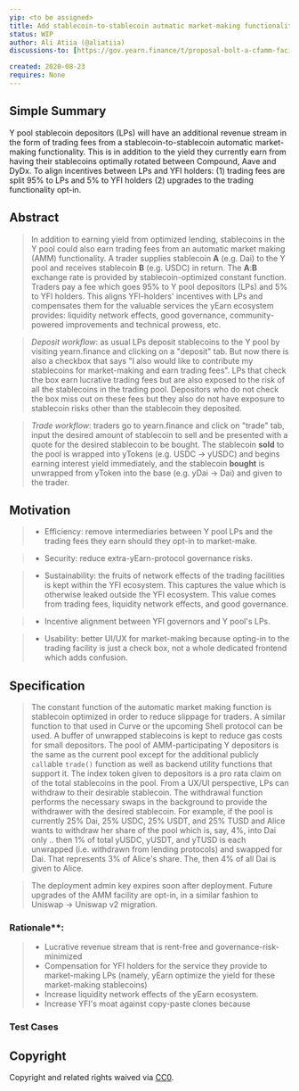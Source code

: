 ```yaml
---
yip: <to be assigned>
title: Add stablecoin-to-stablecoin autmatic market-making functionality to the Y pool
status: WIP
author: Ali Atiia (@aliatiia)
discussions-to: [https://gov.yearn.finance/t/proposal-bolt-a-cfamm-facility-to-the-y-pool/3434/](Thread 1) [https://gov.yearn.finance/t/proposal-bolt-a-cfamm-facility-to-the-y-pool/3434/](Thread 2)

created: 2020-08-23
requires: None
---
```


## Simple Summary

Y pool stablecoin depositors (LPs) will have an additional revenue stream in the form of trading fees from a stablecoin-to-stablecoin automatic market-making functionality. This is in addition to the yield they currently earn from having their stablecoins optimally rotated between Compound, Aave and DyDx. To align incentives between LPs and YFI holders: (1) trading fees are split 95% to LPs and 5% to YFI holders (2) upgrades to the trading functionality opt-in.


## Abstract

> In addition to earning yield from optimized lending, stablecoins in the Y pool could also earn trading fees from an automatic market making (AMM) functionality. A trader supplies stablecoin **A** (e.g. Dai) to the Y pool and receives stablecoin **B** (e.g. USDC) in return. The **A**:**B** exchange rate is provided by stablecoin-optimized constant function. Traders pay a fee which goes 95% to Y pool depositors (LPs) and 5% to YFI holders. This aligns YFI-holders' incentives with LPs and compensates them for the valuable services the yEarn ecosystem provides: liquidity network effects, good governance, community-powered improvements and technical prowess, etc.

> _Deposit workflow_: as usual LPs deposit stablecoins to the Y pool by visiting yearn.finance and clicking on a "deposit" tab. But now there is also a checkbox that says "I also would like to contribute my stablecoins for market-making and earn trading fees". LPs that check the box earn lucrative trading fees but are also exposed to the risk of all the stablecoins in the trading pool. Depositors who do not check the box miss out on these fees but they also do not have exposure to stablecoin risks other than the stablecoin they deposited.

> _Trade workflow_: traders go to yearn.finance and click on "trade" tab, input the desired amount of stablecoin to sell and be presented with a quote for the desired stablecoin to be bought. The stablecoin **sold** to the pool is wrapped into yTokens (e.g. USDC -> yUSDC) and begins earning interest yield immediately, and the stablecoin **bought** is unwrapped from yToken into the base (e.g. yDai -> Dai) and given to the trader.


## Motivation

> - Efficiency: remove intermediaries between Y pool LPs and the trading fees they earn should they opt-in to market-make.

> - Security: reduce extra-yEarn-protocol governance risks.

> - Sustainability: the fruits of network effects of the trading facilities is kept within the YFI ecosystem. This captures the value which is otherwise leaked outside the YFI ecosystem. This value comes from trading fees, liquidity network effects, and good governance.

> - Incentive alignment between YFI governors and Y pool's LPs.

> - Usability: better UI/UX for market-making because opting-in to the trading facility is just a check box, not a whole dedicated frontend which adds confusion.


## Specification

> The constant function of the automatic market making function is stablecoin optimized in order to reduce slippage for traders. A similar function to that used in Curve or the upcoming Shell protocol can be used. A buffer of unwrapped stablecoins is kept to reduce gas costs for small depositors. The pool of AMM-participating Y depositors is the same as the current pool except for the additional publicly `call`able `trade()` function as well as backend utility functions that support it. The index token given to depositors is a pro rata claim on of the total stablecoins in the pool. From a UX/UI perspective, LPs can withdraw to their desirable stablecoin. The withdrawal function performs the necessary swaps in the background to provide the withdrawer with the desired stablecoin. For example, if the pool is currently 25% Dai, 25% USDC, 25% USDT, and 25% TUSD and Alice wants to withdraw her share of the pool which is, say, 4%, into Dai only .. then 1% of total yUSDC, yUSDT, and yTUSD is each unwrapped (i.e. withdrawn from lending protocols) and swapped for Dai. That represents 3% of Alice's share. The, then 4% of all Dai is given to Alice.

> The deployment admin key expires soon after deployment. Future upgrades of the AMM facility are opt-in, in a similar fashion to Uniswap -> Uniswap v2 migration. 


### Rationale**:

> - Lucrative revenue stream that is rent-free and governance-risk-minimized
> - Compensation for YFI holders for the service they provide to market-making LPs (namely, yEarn optimize the yield for these market-making stablecoins)
> - Increase liquidity network effects of the yEarn ecosystem.
> - Increase YFI's moat against copy-paste clones because


### Test Cases

## Copyright

Copyright and related rights waived via [CC0](https://creativecommons.org/publicdomain/zero/1.0/).
